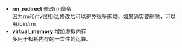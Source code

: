 







* **rm_redirect** 修改rm命令
   <br> 因为rm和mv很相似,修改后可以避免很多麻烦。如果确实要删除，可以用/bin/rm
* **virtual_memory** 增加虚拟内存
   <br>多用于极耗内存的一次性的运算。
    
